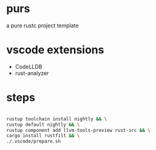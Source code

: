 # purs

a pure rustc project template

# vscode extensions

* CodeLLDB
* rust-analyzer

# steps

```bash

rustup toolchain install nightly && \
rustup default nightly && \
rustup component add llvm-tools-preview rust-src && \
cargo install rustfilt && \
./.vscode/prepare.sh

```
